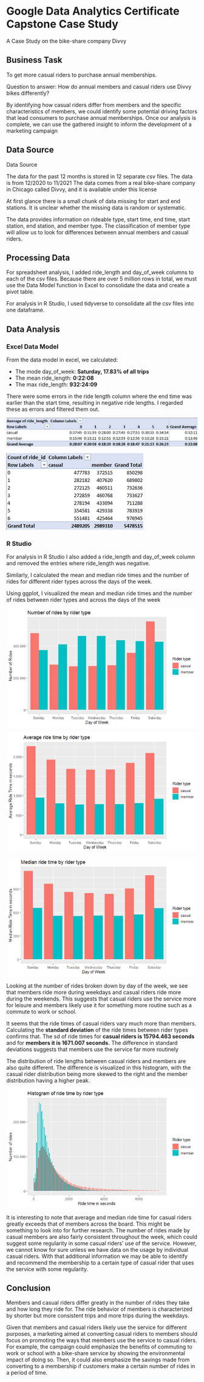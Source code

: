 # Google Data Analytics Certificate Capstone Case Study
A Case Study on the bike-share company Divvy

## Business Task
To get more casual riders to purchase annual memberships.  

Question to answer: How do annual members and casual riders use Divvy bikes differently?  

By identifying how casual riders differ from members and the specific characteristics of members, we could identify some potential driving factors that lead consumers to purchase annual memberships. Once our analysis is complete, we can use the gathered insight to inform the development of a marketing campaign

## Data Source

Data Source

The data for the past 12 months is stored in 12 separate csv files.  The data is from 12/2020 to 11/2021
The data comes from a real bike-share company in Chicago called Divvy, and it is available under this license 

At first glance there is a small chunk of data missing for start and end stations. It is unclear whether the missing data is random or systematic. 

The data provides information on rideable type, start time, end time, start station, end station, and member type. The classification of member type will allow us to look for differences between annual members and casual riders.

## Processing Data

For spreadsheet analysis, I added ride_length and day_of_week columns to each of the csv files. Because there are over 5 million rows in total, we must use the Data Model function in Excel to consolidate the data and create a pivot table. 

For analysis in R Studio, I used tidyverse to consolidate all the csv files into one dataframe.

## Data Analysis

### Excel Data Model
From the data model in excel, we calculated:
- The mode day_of_week: **Saturday, 17.83% of all trips**
- The mean ride_length: **0:22:08**
- The max ride_length: **932:24:09**

There were some errors in the ride length column where the end time was earlier than the start time, resulting in negative ride lengths. I regarded these as errors and filtered them out.

![](images/ride_length_table.png)

![](images/ride_count_table.png)




### R Studio

For analysis in R Studio I also added a ride_length and day_of_week column and removed the entries where ride_length was negative. 

Similarly, I calculated the mean and median ride times and the number of rides for different rider types across the days of the week. 

Using ggplot, I visualized the mean and median ride times and the number of rides between rider types and across the days of the week

![](images/number_of_rides_chart.png)

![](images/average_ride_time_chart.png)

![](images/median_ride_time_chart.png)



Looking at the number of rides broken down by day of the week, we see that members ride more during weekdays and casual riders ride more during the weekends. This suggests that casual riders use the service more for leisure and members likely use it for something more routine such as a commute to work or school. 

It seems that the ride times of casual riders vary much more than members. Calculating the **standard deviation** of the ride times between rider types confirms that. The sd of ride times for **casual riders is 15794.463 seconds** and for **members it is 1671.007 seconds.** The difference in standard deviations suggests that members use the service far more routinely

The distribution of ride lengths between casual riders and members are also quite different. The difference is visualized in this histogram, with the casual rider distribution being more skewed to the right and the member distribution having a higher peak. 

![](images/ride_time_histogram.png)

It is interesting to note that average and median ride time for casual riders greatly exceeds that of members across the board. This might be something to look into for further research. The number of rides made by casual members are also fairly consistent throughout the week, which could suggest some regularity in some casual riders’ use of the service. However, we cannot know for sure unless we have data on the usage by individual casual riders. With that additional information we may be able to identify and recommend the membership to a certain type of casual rider that uses the service with some regularity.

## Conclusion

Members and casual riders differ greatly in the number of rides they take and how long they ride for. The ride behavior of members is characterized by shorter but more consistent trips and more trips during the weekdays.

Given that members and casual riders likely use the service for different purposes, a marketing aimed at converting casual riders to members should focus on promoting the ways that members use the service to casual riders. For example, the campaign could emphasize the benefits of commuting to work or school with a bike-share service by showing the environmental impact of doing so. Then, it could also emphasize the savings made from converting to a membership if customers make a certain number of rides in a period of time.
